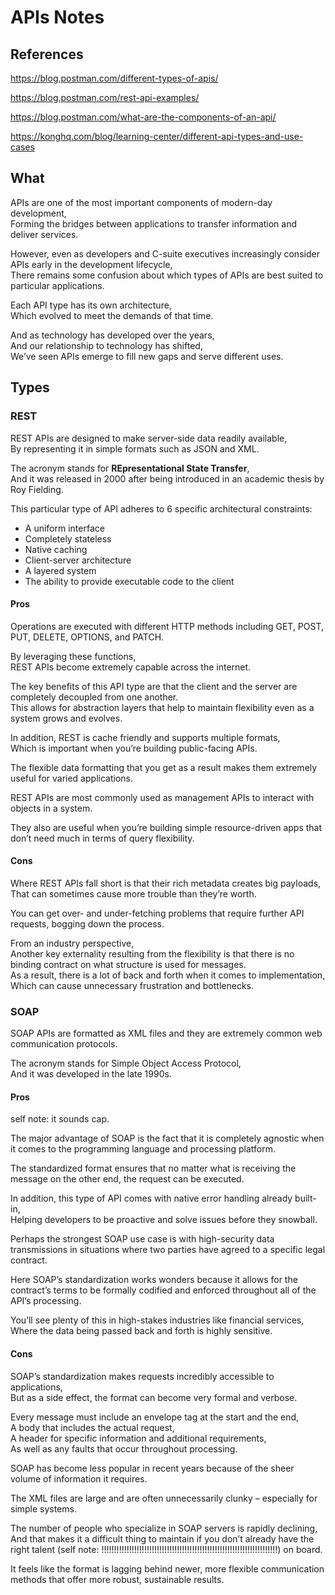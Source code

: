 # APIs Notes

## References

https://blog.postman.com/different-types-of-apis/

https://blog.postman.com/rest-api-examples/

https://blog.postman.com/what-are-the-components-of-an-api/

https://konghq.com/blog/learning-center/different-api-types-and-use-cases

## What

APIs are one of the most important components of modern-day development,  
Forming the bridges between applications to transfer information and deliver services.

However, even as developers and C-suite executives increasingly consider APIs early in the development lifecycle,  
There remains some confusion about which types of APIs are best suited to particular applications.

Each API type has its own architecture,  
Which evolved to meet the demands of that time.

And as technology has developed over the years,  
And our relationship to technology has shifted,  
We’ve seen APIs emerge to fill new gaps and serve different uses.

## Types

### REST

REST APIs are designed to make server-side data readily available,  
By representing it in simple formats such as JSON and XML.

The acronym stands for **REpresentational State Transfer**,  
And it was released in 2000 after being introduced in an academic thesis by Roy Fielding.

This particular type of API adheres to 6 specific architectural constraints:

- A uniform interface
- Completely stateless
- Native caching
- Client-server architecture
- A layered system
- The ability to provide executable code to the client

#### Pros

Operations are executed with different HTTP methods including GET, POST, PUT, DELETE, OPTIONS, and PATCH.

By leveraging these functions,  
REST APIs become extremely capable across the internet.

The key benefits of this API type are that the client and the server are completely decoupled from one another.  
This allows for abstraction layers that help to maintain flexibility even as a system grows and evolves.

In addition, REST is cache friendly and supports multiple formats,  
Which is important when you’re building public-facing APIs.

The flexible data formatting that you get as a result makes them extremely useful for varied applications.

REST APIs are most commonly used as management APIs to interact with objects in a system.

They also are useful when you’re building simple resource-driven apps that don’t need much in terms of query flexibility.

#### Cons

Where REST APIs fall short is that their rich metadata creates big payloads,  
That can sometimes cause more trouble than they’re worth.

You can get over- and under-fetching problems that require further API requests, bogging down the process.

From an industry perspective,  
Another key externality resulting from the flexibility is that there is no binding contract on what structure is used for messages.  
As a result, there is a lot of back and forth when it comes to implementation,  
Which can cause unnecessary frustration and bottlenecks.

### SOAP

SOAP APIs are formatted as XML files and they are extremely common web communication protocols.

The acronym stands for Simple Object Access Protocol,  
And it was developed in the late 1990s.

<!-- Despite its age, SOAP still remains one of the more popular API types used by developers. -->

#### Pros

self note:
it sounds cap.

The major advantage of SOAP is the fact that it is completely agnostic when it comes to the programming language and processing platform.

The standardized format ensures that no matter what is receiving the message on the other end, the request can be executed.

In addition, this type of API comes with native error handling already built-in,  
Helping developers to be proactive and solve issues before they snowball.

Perhaps the strongest SOAP use case is with high-security data transmissions in situations where two parties have agreed to a specific legal contract.

Here SOAP’s standardization works wonders because it allows for the contract’s terms to be formally codified and enforced throughout all of the API’s processing.

You’ll see plenty of this in high-stakes industries like financial services,  
Where the data being passed back and forth is highly sensitive.

#### Cons

SOAP’s standardization makes requests incredibly accessible to applications,  
But as a side effect, the format can become very formal and verbose.

Every message must include an envelope tag at the start and the end,  
A body that includes the actual request,  
A header for specific information and additional requirements,  
As well as any faults that occur throughout processing.

SOAP has become less popular in recent years because of the sheer volume of information it requires.

The XML files are large and are often unnecessarily clunky – especially for simple systems.

The number of people who specialize in SOAP servers is rapidly declining,  
And that makes it a difficult thing to maintain if you don’t already have the right talent (self note: !!!!!!!!!!!!!!!!!!!!!!!!!!!!!!!!!!!!!!!!!!!!!!!!!!!!!!!!!!!!!!!!!!!!!!) on board.

It feels like the format is lagging behind newer, more flexible communication methods that offer more robust, sustainable results.
